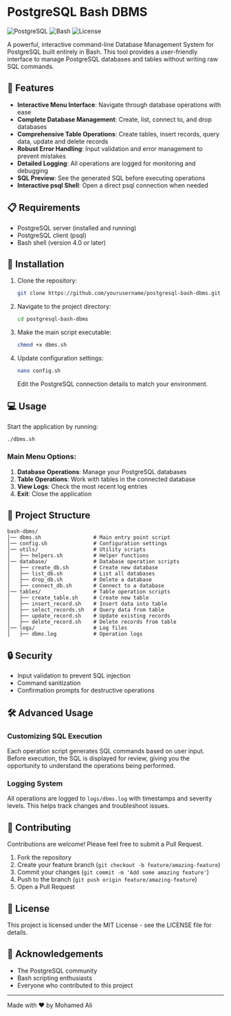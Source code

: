 # PostgreSQL Bash DBMS

![PostgreSQL](https://img.shields.io/badge/PostgreSQL-316192?style=for-the-badge&logo=postgresql&logoColor=white)
![Bash](https://img.shields.io/badge/Bash-4EAA25?style=for-the-badge&logo=gnu-bash&logoColor=white)
![License](https://img.shields.io/badge/License-MIT-blue.svg)

A powerful, interactive command-line Database Management System for PostgreSQL built entirely in Bash. This tool provides a user-friendly interface to manage PostgreSQL databases and tables without writing raw SQL commands.

## 🌟 Features

- **Interactive Menu Interface**: Navigate through database operations with ease
- **Complete Database Management**: Create, list, connect to, and drop databases
- **Comprehensive Table Operations**: Create tables, insert records, query data, update and delete records
- **Robust Error Handling**: Input validation and error management to prevent mistakes
- **Detailed Logging**: All operations are logged for monitoring and debugging
- **SQL Preview**: See the generated SQL before executing operations
- **Interactive psql Shell**: Open a direct psql connection when needed

## 📋 Requirements

- PostgreSQL server (installed and running)
- PostgreSQL client (psql)
- Bash shell (version 4.0 or later)

## 🚀 Installation

1. Clone the repository:
   ```bash
   git clone https://github.com/yourusername/postgresql-bash-dbms.git
   ```

2. Navigate to the project directory:
   ```bash
   cd postgresql-bash-dbms
   ```

3. Make the main script executable:
   ```bash
   chmod +x dbms.sh
   ```

4. Update configuration settings:
   ```bash
   nano config.sh
   ```
   Edit the PostgreSQL connection details to match your environment.

## 💻 Usage

Start the application by running:
```bash
./dbms.sh
```

### Main Menu Options:
1. **Database Operations**: Manage your PostgreSQL databases
2. **Table Operations**: Work with tables in the connected database
3. **View Logs**: Check the most recent log entries
4. **Exit**: Close the application

## 📁 Project Structure

```
bash-dbms/
│── dbms.sh                 # Main entry point script
│── config.sh               # Configuration settings
│── utils/                  # Utility scripts
│   ├── helpers.sh          # Helper functions
│── database/               # Database operation scripts
│   ├── create_db.sh        # Create new database
│   ├── list_db.sh          # List all databases
│   ├── drop_db.sh          # Delete a database
│   ├── connect_db.sh       # Connect to a database
│── tables/                 # Table operation scripts
│   ├── create_table.sh     # Create new table
│   ├── insert_record.sh    # Insert data into table
│   ├── select_records.sh   # Query data from table
│   ├── update_record.sh    # Update existing records
│   ├── delete_record.sh    # Delete records from table
│── logs/                   # Log files
│   ├── dbms.log            # Operation logs
```

## 🔒 Security

- Input validation to prevent SQL injection
- Command sanitization
- Confirmation prompts for destructive operations

## 🛠️ Advanced Usage

### Customizing SQL Execution

Each operation script generates SQL commands based on user input. Before execution, the SQL is displayed for review, giving you the opportunity to understand the operations being performed.

### Logging System

All operations are logged to `logs/dbms.log` with timestamps and severity levels. This helps track changes and troubleshoot issues.

## 🤝 Contributing

Contributions are welcome! Please feel free to submit a Pull Request.

1. Fork the repository
2. Create your feature branch (`git checkout -b feature/amazing-feature`)
3. Commit your changes (`git commit -m 'Add some amazing feature'`)
4. Push to the branch (`git push origin feature/amazing-feature`)
5. Open a Pull Request

## 📝 License

This project is licensed under the MIT License - see the LICENSE file for details.

## 🙏 Acknowledgements

- The PostgreSQL community
- Bash scripting enthusiasts
- Everyone who contributed to this project

---

Made with ❤️ by Mohamed Ali